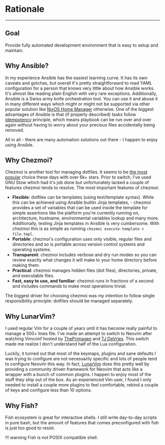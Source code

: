 # Rationale
---

## Goal

Provide fully automated development environment that is easy to setup and
maintain.

## Why Ansible?

In my experience Ansible has the easiest learning curve. It has its own caveats
and gotchas, but overall it's pretty straightforward to read YAML configuration
for a person that knows very little about how Ansible works. It's almost like
reading plain English with very rare exceptions. Additionally, Ansible is a
Swiss army knife orchestration tool. You can use it and abuse it in many
different ways which might or might not be supported via other popular
solution like [NixOS Home Manager](https://nixos.wiki/wiki/Home_Manager)
otherwise. One of the biggest advantages of Ansible is that (if properly
described) tasks follow
[idempotency](https://docs.ansible.com/ansible/latest/reference_appendices/glossary.html#term-Idempotency)
principle, which means playbook can be run over and over again without having to
worry about your precious files accidentally being removed.

All in all - there are many automation solutions out there - I happen to enjoy
using Ansible.

## Why Chezmoi?

Chezmoi is another tool for managing dotfiles. It seems to be [the most
popular](https://dotfiles.github.io/utilities) choice these days with over 6k+
stars. Prior to switch, I've used GNU Stow which had it's job done but
unfortunately lacked a couple of features chezmoi tends to resolve. The most
important features of chezmoi:

- **Flexible**: dotfiles can be templates (using text/template syntax). While this
  can be achieved using Ansible builtin Jinja templates, - chezmoi provides a
  set of variables that can be used inside the template for simple assertions
  like the platform you're currently running on, architecture, hostname,
  environmental variables lookup and many more. Additionally, testing Jinja
  templates in Ansible is very cumbersome. With chezmoi this is as simple as
  running `chezmoi execute-template < file.tmpl`.
- **Portable**: chezmoi's configuration uses only visible, regular files and
  directories and so is portable across version control systems and operating
  systems.
- **Transparent**: chezmoi includes verbose and dry run modes so you can review
  exactly what changes it will make to your home directory before making them.
- **Practical**: chezmoi manages hidden files (dot files), directories, private, and
  executable files.
- **Fast, easy to use, and familiar**: chezmoi runs in fractions of a second and
  includes commands to make most operations trivial.

The biggest driver for choosing chezmoi was my intention to follow single
responsibility principle: dotfiles should be managed separately.

## Why LunarVim?

I used regular Vim for a couple of years until it has become really painful to
manage a 500+ lines file. I've made an attempt to switch to Neovim after
watching Vimconf hosted by [ThePrimagen](https://github.com/ThePrimeagen) and
[TJ DeVries](https://github.com/tjdevries). This switch made me realize I don't
understand half of the Lua configuration.

Luckily, it turned out that most of the keymaps, plugins and sane defaults I was
trying to configure are not necessarily specific and lots of people tend to
configure Neovim this way. In fact,
[LunarVim](https://github.com/LunarVim/LunarVim) does this pretty well by
providing a community driven framework for Neovim that acts like a wrapper with
a bunch of common plugins. I happen to enjoy most of the stuff they ship out of
the box. As an experienced Vim user, I found I only needed to install a couple
more plugins to feel comfortable, rebind a couple of keys and configure less
than 10 options.

## Why Fish?

Fish ecosystem is great for interactive shells. I still write day-to-day scripts
in pure bash, but the amount of features that comes preconfigured with fish is just
too good to resist.

!!! warning
    Fish is not POSIX compatible shell.
